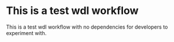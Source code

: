 # This is a test wdl workflow
This is a test wdl workflow with no dependencies for developers to experiment with.